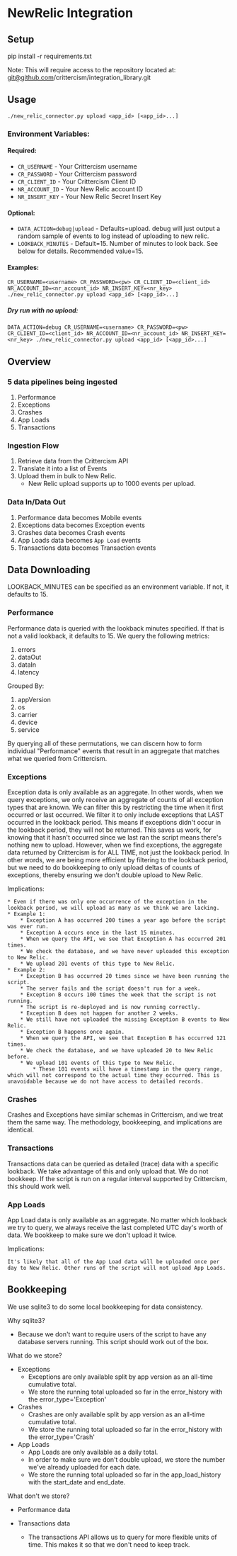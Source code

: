 # NewRelic Integration
## Setup

pip install -r requirements.txt

Note: This will require access to the repository located at: git@github.com/crittercism/integration_library.git

## Usage

`./new_relic_connector.py upload <app_id> [<app_id>...]`

### Environment Variables: 
#### Required:
* `CR_USERNAME` - Your Crittercism username 
* `CR_PASSWORD` - Your Crittercism password 
* `CR_CLIENT_ID` - Your Crittercism Client ID
* `NR_ACCOUNT_ID` - Your New Relic account ID 
* `NR_INSERT_KEY` - Your New Relic Secret Insert Key 

#### Optional:
* `DATA_ACTION=debug|upload` - Defaults=upload. debug will just output a random sample of events to log instead of uploading to new relic. 
* `LOOKBACK_MINUTES` - Default=15. Number of minutes to look back. See below for details. Recommended value=15. 

#### Examples:

`CR_USERNAME=<username> CR_PASSWORD=<pw> CR_CLIENT_ID=<client_id> NR_ACCOUNT_ID=<nr_account_id> NR_INSERT_KEY=<nr_key> ./new_relic_connector.py upload <app_id> [<app_id>...]` 

##### Dry run with no upload:

`DATA_ACTION=debug CR_USERNAME=<username> CR_PASSWORD=<pw> CR_CLIENT_ID=<client_id> NR_ACCOUNT_ID=<nr_account_id> NR_INSERT_KEY=<nr_key> ./new_relic_connector.py upload <app_id> [<app_id>...]`

## Overview

### 5 data pipelines being ingested
1. Performance 
2. Exceptions
3. Crashes
4. App Loads
5. Transactions

### Ingestion Flow
1. Retrieve data from the Crittercism API
1. Translate it into a list of Events
1. Upload them in bulk to New Relic.
    * New Relic upload supports up to 1000 events per upload.

### Data In/Data Out
1. Performance data becomes Mobile events
1. Exceptions data becomes Exception events
1. Crashes data becomes Crash events
1. App Loads data becomes `App Load` events
1. Transactions data becomes Transaction events

## Data Downloading
LOOKBACK_MINUTES can be specified as an environment variable. If not, it defaults to 15.

### Performance
Performance data is queried with the lookback minutes specified. If that is not a valid lookback, it defaults to 15.
We query the following metrics:

1. errors
1. dataOut
1. dataIn
1. latency

Grouped By:

1. appVersion
1. os
1. carrier
1. device
1. service

By querying all of these permutations, we can discern how to form individual "Performance" events that result in an aggregate that matches what we queried from Crittercism.

### Exceptions

Exception data is only available as an aggregate. 
In other words, when we query exceptions, we only receive an aggregate of counts of all exception types that are known. 
We can filter this by restricting the time when it first occurred or last occurred.
We filter it to only include exceptions that LAST occurred in the lookback period. 
This means if exceptions didn't occur in the lookback period, they will not be returned. 
This saves us work, for knowing that it hasn't occurred since we last ran the script means there's nothing new to upload.
However, when we find exceptions, the aggregate data returned by Crittercism is for ALL TIME, not just the lookback period. 
In other words, we are being more efficient by filtering to the lookback period, but we need to do bookkeeping to 
only upload deltas of counts of exceptions, thereby ensuring we don't double upload to New Relic.

Implications:

    * Even if there was only one occurrence of the exception in the lookback period, we will upload as many as we think we are lacking.
    * Example 1: 
        * Exception A has occurred 200 times a year ago before the script was ever run.
        * Exception A occurs once in the last 15 minutes. 
        * When we query the API, we see that Exception A has occurred 201 times.
        * We check the database, and we have never uploaded this exception to New Relic.
        * We upload 201 events of this type to New Relic.
    * Example 2:
        * Exception B has occurred 20 times since we have been running the script. 
        * The server fails and the script doesn't run for a week.
        * Exception B occurs 100 times the week that the script is not running. 
        * The script is re-deployed and is now running correctly. 
        * Exception B does not happen for another 2 weeks. 
        * We still have not uploaded the missing Exception B events to New Relic.
        * Exception B happens once again.
        * When we query the API, we see that Exception B has occurred 121 times.
        * We check the database, and we have uploaded 20 to New Relic before.
        * We upload 101 events of this type to New Relic.
            * These 101 events will have a timestamp in the query range, which will not correspond to the actual time they occurred. This is unavoidable because we do not have access to detailed records.

### Crashes
Crashes and Exceptions have similar schemas in Crittercism, and we treat them the same way. The methodology, bookkeeping, and implications are identical.
 
### Transactions
Transactions data can be queried as detailed (trace) data with a specific lookback. 
We take advantage of this and only upload that. We do not bookkeep. 
If the script is run on a regular interval supported by Crittercism, this should work well.
 
### App Loads
App Load data is only available as an aggregate. 
No matter which lookback we try to query, we always receive the last completed UTC day's worth of data. 
We bookkeep to make sure we don't upload it twice.

Implications:

    It's likely that all of the App Load data will be uploaded once per day to New Relic. Other runs of the script will not upload App Loads.
 
## Bookkeeping 
We use sqlite3 to do some local bookkeeping for data consistency.

Why sqlite3? 

* Because we don't want to require users of the script to have any database servers running. This script should work out of the box.

What do we store?

* Exceptions
    * Exceptions are only available split by app version as an all-time cumulative total. 
    * We store the running total uploaded so far in the error_history with the error_type='Exception'
* Crashes
    * Crashes are only available split by app version as an all-time cumulative total. 
    * We store the running total uploaded so far in the error_history with the error_type='Crash'
* App Loads
    * App Loads are only available as a daily total. 
    * In order to make sure we don't double upload, we store the number we've already uploaded for each date.
    * We store the running total uploaded so far in the app_load_history with the start_date and end_date.

What don't we store?

* Performance data

* Transactions data
    * The transactions API allows us to query for more flexible units of time. This makes it so that we don't need to keep track.